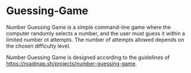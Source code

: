 # Guessing-Game

Number Guessing Game is a simple command-line game where the computer randomly selects a number, and the user must guess it within a limited number ot attempts. The number of attempts allowed depends on the chosen difficulty level.

Number Guessing Game is designed according to the guidelines of https://roadmap.sh/projects/number-guessing-game.
